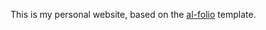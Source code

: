 This is my personal website, based on the [al-folio](https://github.com/alshedivat/al-folio) template.

